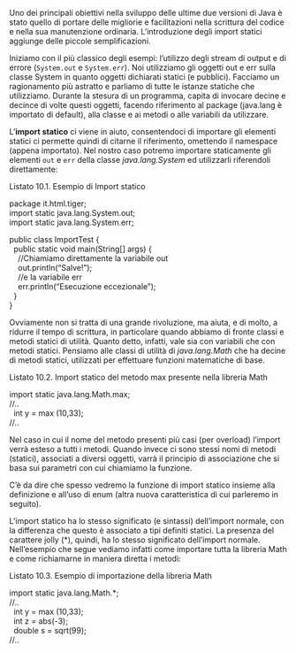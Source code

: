Uno dei principali obiettivi nella sviluppo delle ultime due versioni di Java è stato quello di portare delle migliorie e facilitazioni nella scrittura del codice e nella sua manutenzione ordinaria. L’introduzione degli import statici aggiunge delle piccole semplificazioni.

Iniziamo con il più classico degli esempi: l’utilizzo degli stream di output e di errore (`System.out` e `System.err`). Noi utilizziamo gli oggetti out e err sulla classe System in quanto oggetti dichiarati statici (e pubblici). Facciamo un ragionamento più astratto e parliamo di tutte le istanze statiche che utilizziamo. Durante la stesura di un programma, capita di invocare decine e decince di volte questi oggetti, facendo riferimento al package (java.lang è importato di default), alla classe e ai metodi o alle variabili da utilizzare.

L’**import statico** ci viene in aiuto, consentendoci di importare gli elementi statici ci permette quindi di citarne il riferimento, omettendo il namespace (appena importato). Nel nostro caso potremo importare staticamente gli elementi `out` e `err` della classe _java.lang.System_ ed utilizzarli riferendoli direttamente:

Listato 10.1. Esempio di Import statico

package it.html.tiger;  
import static java.lang.System.out;  
import static java.lang.System.err;

public class ImportTest {  
  public static void main(String[] args) {  
    //Chiamiamo direttamente la variabile out  
    out.println(“Salve!”);  
    //e la variabile err  
    err.println(“Esecuzione eccezionale”);  
  }  
}

Ovviamente non si tratta di una grande rivoluzione, ma aiuta, e di molto, a ridurre il tempo di scrittura, in particolare quando abbiamo di fronte classi e metodi statici di utilità. Quanto detto, infatti, vale sia con variabili che con metodi statici. Pensiamo alle classi di utilità di _java.lang.Math_ che ha decine di metodi statici, utilizzati per effettuare funzioni matematiche di base.

Listato 10.2. Import statico del metodo max presente nella libreria Math

import static java.lang.Math.max;  
//..  
  int y = max (10,33);  
//..

Nel caso in cui il nome del metodo presenti più casi (per overload) l’import verrà esteso a tutti i metodi. Quando invece ci sono stessi nomi di metodi (statici), associati a diversi oggetti, varrà il principio di associazione che si basa sui parametri con cui chiamiamo la funzione.

C’è da dire che spesso vedremo la funzione di import statico insieme alla definizione e all’uso di enum (altra nuova caratteristica di cui parleremo in seguito).

L’import statico ha lo stesso significato (e sintassi) dell’import normale, con la differenza che questo è associato a tipi definiti statici. La presenza del carattere jolly (*), quindi, ha lo stesso significato dell’import normale. Nell’esempio che segue vediamo infatti come importare tutta la libreria Math e come richiamarne in maniera diretta i metodi:

Listato 10.3. Esempio di importazione della libreria Math

import static java.lang.Math.*;  
//..  
  int y = max (10,33);  
  int z = abs(-3);  
  double s = sqrt(99);  
//..